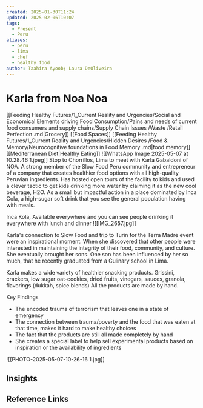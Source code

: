```yaml
---
created: 2025-01-30T11:24
updated: 2025-02-06T10:07
tags:
  - Present
  - Peru
aliases:
  - peru
  - lima
  - chef
  - healthy food
author: Taahira Ayoob; Laura DeOliveira
---
```

# Karla from Noa Noa

[[Feeding Healthy Futures/1_Current Reality and Urgencies/Social and Economical Elements driving Food Consumption/Pains and needs of current food consumers and supply chains/Supply Chain Issues /Waste /Retail Perfection .md|Grocery]]
[[Food Spaces]]
[[Feeding Healthy Futures/1_Current Reality and Urgencies/Hidden Desires /Food & Memory/Neurocognitive foundations in Food Memory .md|food memory]]
 [[Mediterranean Diet|Healthy Eating]]
 ![[WhatsApp Image 2025-05-07 at 10.28.46 1.jpeg]]
Stop to Chorrillos, Lima to meet with Karla Gabaldoni of NOA. 
A strong member of the Slow Food Peru community and entrepreneur of a company that creates healthier food options with all high-quality Peruvian ingredients. Has hosted open tours of the facility to kids and used a clever tactic to get kids drinking more water by claiming it as the new cool beverage, H2O. As a small but impactful action in a place dominated by Inca Cola, a high-sugar soft drink that you see the general population having with meals. 

Inca Kola, Available everywhere and you can see people drinking it everywhere with lunch and dinner
![[IMG_2657.jpg]]

Karla's connection to Slow Food and trip to Turin for the Terra Madre event were an inspirational moment. When she discovered that other people were interested in maintaining the integrity of their food, community, and culture. She eventually brought her sons. One son has been influenced by her so much, that he recently graduated from a Culinary school in Lima. 

Karla makes a wide variety of healthier snacking products. Grissini, crackers, low sugar oat-cookies, dried fruits, vinegars, sauces, granola, flavorings (dukkah, spice blends) All the products are made by hand. 


Key Findings 
 - The encoded trauma of terrorism that leaves one in a state of emergency 
 - The connection between trauma/poverty and the food that was eaten at that time, makes it hard to make healthy choices
 - The fact that the products are still all made completely by hand 
 - She creates a special label to help sell experimental products based on inspiration or the availability of ingredients 


![[PHOTO-2025-05-07-10-26-16 1.jpg]]
## Insights

## Reference Links
